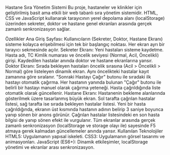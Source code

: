 Hastane Sıra Yönetim Sistemi
Bu proje, hastaneler ve klinikler için geliştirilmiş basit ama etkili bir web tabanlı sıra yönetim sistemidir. HTML, CSS ve JavaScript kullanarak tarayıcının yerel depolama alanı (localStorage) üzerinden sekreter, doktor ve hastane genel ekranları arasında gerçek zamanlı senkronizasyon sağlar.

Özellikler
Ana Giriş Sayfası: Kullanıcıların (Sekreter, Doktor, Hastane Ekranı) sisteme kolayca erişebilmesi için tek bir başlangıç noktası. Her ekran ayrı bir tarayıcı sekmesinde açılır.
Sekreter Ekranı:
Yeni hastaları sisteme kaydetme.
Hasta adı, TC Kimlik numarası ve öncelik seviyesi (Normal, Acil, Öncelikli) girişi.
Kaydedilen hastalar anında doktor ve hastane ekranlarına yansır.
Doktor Ekranı:
Sırada bekleyen hastaları öncelik sırasına (Acil > Öncelikli > Normal) göre listeleyen dinamik ekran. Aynı öncelikteki hastalar kayıt zamanına göre sıralanır.
"Sonraki Hastayı Çağır" butonu ile sıradaki ilk hastayı otomatik çağırma.
Her hastanın yanında bulunan "Çağır" butonu ile belirli bir hastayı manuel olarak çağırma yeteneği.
Hasta çağrıldığında liste otomatik olarak güncellenir.
Hastane Ekranı:
Hastanenin bekleme alanlarında gösterilmek üzere tasarlanmış büyük ekran.
Sol tarafta çağrılan hastalar listesi, sağ tarafta ise sırada bekleyen hastalar listesi.
Yeni bir hasta çağrıldığında, ekranın üst kısmında hastanın adının belirip 3 saniye boyunca yanıp sönen bir anons görünür.
Çağrılan hastalar listesindeki en son hasta bilgisi de yanıp sönen efekt ile vurgulanır.
Tüm ekranlar arasında gerçek zamanlı senkronizasyon (localStorage ve storage olayı ile) sayesinde F5 atmaya gerek kalmadan güncellemeler anında yansır.
Kullanılan Teknolojiler
HTML5: Uygulamanın yapısal iskeleti.
CSS3: Uygulamanın görsel tasarımı ve animasyonları.
JavaScript (ES6+): Dinamik etkileşimler, localStorage yönetimi ve ekranlar arası senkronizasyon.
